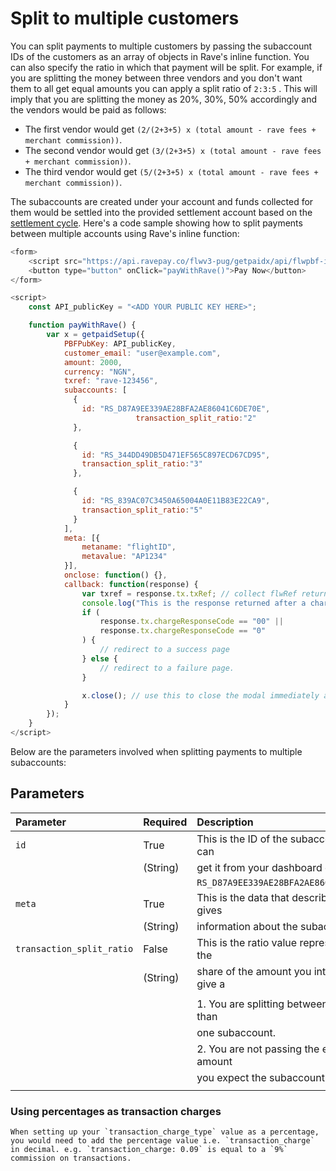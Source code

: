 # Split to multiple customers

You can split payments to multiple customers by passing the subaccount IDs of the customers as an array of objects in Rave's inline function. You can also specify the ratio in which that payment will be split. For example, if you are splitting the money between three vendors and you don't want them to all get equal amounts you can apply a split ratio of `2:3:5` . This will imply that you are splitting the money as 20%, 30%, 50% accordingly and the vendors would be paid as follows:

- The first vendor would get `(2/(2+3+5) x (total amount - rave fees + merchant commission))`.
- The second vendor would get `(3/(2+3+5) x (total amount - rave fees + merchant commission))`.
- The third vendor would get `(5/(2+3+5) x (total amount - rave fees + merchant commission))`.

The subaccounts are created under your account and funds collected for them would be settled into the provided settlement account based on the [settlement cycle](https://support.flutterwave.com/article/153-settlement-schedule). Here's a code sample showing how to split payments between multiple accounts using Rave's inline function:

```javascript
<form>
    <script src="https://api.ravepay.co/flwv3-pug/getpaidx/api/flwpbf-inline.js"></script>
    <button type="button" onClick="payWithRave()">Pay Now</button>
</form>

<script>
    const API_publicKey = "<ADD YOUR PUBLIC KEY HERE>";

    function payWithRave() {
        var x = getpaidSetup({
            PBFPubKey: API_publicKey,
            customer_email: "user@example.com",
            amount: 2000,
            currency: "NGN",
            txref: "rave-123456",
            subaccounts: [
              {
                id: "RS_D87A9EE339AE28BFA2AE86041C6DE70E",
                            transaction_split_ratio:"2"
              },

              {
                id: "RS_344DD49DB5D471EF565C897ECD67CD95",
                transaction_split_ratio:"3"
              },

              {
                id: "RS_839AC07C3450A65004A0E11B83E22CA9",
                transaction_split_ratio:"5"
              }
            ],
            meta: [{
                metaname: "flightID",
                metavalue: "AP1234"
            }],
            onclose: function() {},
            callback: function(response) {
                var txref = response.tx.txRef; // collect flwRef returned and pass to                                                a server page to complete status check.
                console.log("This is the response returned after a charge", response);
                if (
                    response.tx.chargeResponseCode == "00" ||
                    response.tx.chargeResponseCode == "0"
                ) {
                    // redirect to a success page
                } else {
                    // redirect to a failure page.
                }

                x.close(); // use this to close the modal immediately after payment.
            }
        });
    }
</script>
```

Below are the parameters involved when splitting payments to multiple subaccounts:

## Parameters

| Parameter                 | Required | Description                               |
| :------------------------ | :------- | :---------------------------------------- |
| `id`                      | True     | This is the ID of the subaccount, you can |
|                           | (String) | get it from your dashboard e.g.           |
|                           |          | `RS_D87A9EE339AE28BFA2AE86041C6DE70E`     |
| `meta`                    | True     | This is the data that describes and gives |
|                           | (String) | information about the subaccount          |
| `transaction_split_ratio` | False    | This is the ratio value representing the  |
|                           | (String) | share of the amount you intend to give a  |  |  |  | subaccount. This is only needed when: |
|                           |          |                                           |
|                           |          | 1. You are splitting between more than    |
|                           |          | one subaccount.                           |
|                           |          | 2. You are not passing the exact amount   |
|                           |          | you expect the subaccount to get.         |
|                           |          |                                           |

### Using percentages as transaction charges

<div class="magic-block-callout type-warning">
   
    When setting up your `transaction_charge_type` value as a percentage, you would need to add the percentage value i.e. `transaction_charge` in decimal. e.g. `transaction_charge: 0.09` is equal to a `9%` commission on transactions.

</div>
